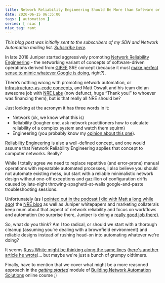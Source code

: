 ```yaml
---
title: Network Reliability Engineering Should Be More than Software or Automation
date: 2020-06-15 06:35:00
tags: [ automation ]
series: [ niac ]
niac_tag: rant
---
```

*This blog post was initially sent to the subscribers of my SDN and Network Automation mailing list. [Subscribe here](http://www.ipspace.net/Subscribe/Five_SDN_Tips).*

In late 2018 Juniper started aggressively promoting [Network Reliability Engineering](https://www.juniper.net/uk/en/products-services/what-is/nre/) - the networking variant of concepts of software-driven operations derived from [GIFEE](https://github.com/GIFEE/GIFEE) SRE concept (because it must [make perfect sense to mimic whatever Google is doing](/2016/03/you-want-your-network-to-be-like.html), right?).

There’s nothing wrong with promoting network automation, or [infrastructure-as-code concepts](/2018/09/network-infrastructure-as-code-is.html), and Matt Oswalt and his team did an awesome job with [NRE Labs](https://nrelabs.io/) (now defunct, huge “Thank you!” to whoever was financing them), but is that really all NRE should be?
<!--more-->
Just looking at the acronym it has three words in it:

* Network (ok, we know what this is)
* Reliability (tougher one, ask network practitioners how to calculate reliability of a complex system and watch them squirm)
* Engineering (you probably know my [opinion about this one](/2018/01/how-to-become-better-networking-engineer.html)).

[Reliability Engineering](https://en.wikipedia.org/wiki/Reliability_engineering) is also a well-defined concept, and one would assume that Network Reliability Engineering applies that concept to computer networks. Really?

While I totally agree we need to replace repetitive (and error-prone) manual operations with repeatable automated processes, I also believe you should not automate existing mess, but start with a reliable minimalistic network design without one-off exceptions and gazillion of configuration drifts caused by late-night throwing-spaghetti-at-walls google-and-paste troubleshooting sessions.

Unfortunately (as I [pointed out in the podcast I did with Matt a long while ago](/2019/01/network-reliability-engineering-on.html)) the [NRE blog](https://networkreliability.engineering/post/) as well as Juniper whitepapers and marketing collaterals keep mum about that aspect of network reliability and focus on workflows and automation  (no surprise there, Juniper is doing a [really good job there](/2016/10/network-automation-rfp-requirements.html)).

So, what do you think? Am I too radical, or should we start with a thorough cleanup (assuming you’re dealing with a brownfield environment) and reliable designs instead of rushing head-on into automating whatever we're doing?

It seems [Russ White might be thinking along the same lines](https://blog.apnic.net/2019/10/02/opinion-autonomic-automated-and-reality/) ([here's another article he wrote](https://rule11.tech/is-it-planning-or-just-plain-engineering/))...
but maybe we're just a bunch of grumpy oldtimers.

Finally, have to mention that we cover what might be a more reasoned approach in the [*getting started*](https://my.ipspace.net/bin/list?id=NetAutSol&module=1) module of [Building Network Automation Solutions](https://www.ipspace.net/Building_Network_Automation_Solutions) online course ;)